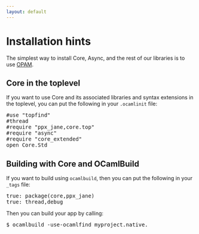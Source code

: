 ```yaml
---
layout: default
---
```


# Installation hints

The simplest way to install Core, Async, and the rest of our libraries
is to use [OPAM](http://opam.ocamlpro.com).

## Core in the toplevel

If you want to use Core and its associated libraries and syntax
extensions in the toplevel, you can put the following in your
`.ocamlinit` file:

<pre class="sh_caml">
#use "topfind"
#thread
#require "ppx_jane,core.top"
#require "async"
#require "core_extended"
open Core.Std
</pre>

## Building with Core and OCamlBuild

If you want to build using `ocamlbuild`, then you can put the
following in your `_tags` file:

<pre class="sh_caml">
true: package(core,ppx_jane)
true: thread,debug
</pre>

Then you can build your app by calling:

<pre class="sh_sh">
$ ocamlbuild -use-ocamlfind myproject.native.
</pre>
